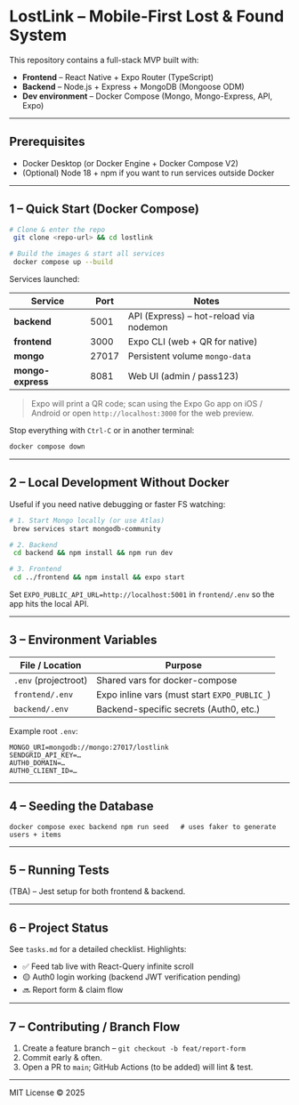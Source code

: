 # LostLink – Mobile-First Lost & Found System

This repository contains a full-stack MVP built with:

* **Frontend** – React Native + Expo Router (TypeScript)
* **Backend** – Node.js + Express + MongoDB (Mongoose ODM)
* **Dev environment** – Docker Compose (Mongo, Mongo-Express, API, Expo)

---

## Prerequisites

* Docker Desktop (or Docker Engine + Docker Compose V2)
* (Optional) Node 18 + npm if you want to run services outside Docker

---

## 1 – Quick Start (Docker Compose)

```bash
# Clone & enter the repo
 git clone <repo-url> && cd lostlink

# Build the images & start all services
 docker compose up --build
```

Services launched:

| Service            | Port | Notes                                    |
|--------------------|------|------------------------------------------|
| **backend**        | 5001 | API (Express) – hot-reload via nodemon   |
| **frontend**       | 3000 | Expo CLI (web + QR for native)           |
| **mongo**          | 27017| Persistent volume `mongo-data`           |
| **mongo-express**  | 8081 | Web UI (admin / pass123)                 |

> Expo will print a QR code; scan using the Expo Go app on iOS / Android or open `http://localhost:3000` for the web preview.

Stop everything with `Ctrl-C` or in another terminal:

```bash
docker compose down
```

---

## 2 – Local Development Without Docker

Useful if you need native debugging or faster FS watching:

```bash
# 1. Start Mongo locally (or use Atlas)
 brew services start mongodb-community

# 2. Backend
 cd backend && npm install && npm run dev

# 3. Frontend
 cd ../frontend && npm install && expo start
```

Set `EXPO_PUBLIC_API_URL=http://localhost:5001` in `frontend/.env` so the app hits the local API.

---

## 3 – Environment Variables

| File / Location     | Purpose                              |
|---------------------|--------------------------------------|
| `.env` (projectroot)| Shared vars for docker-compose       |
| `frontend/.env`     | Expo inline vars (must start `EXPO_PUBLIC_`) |
| `backend/.env`      | Backend-specific secrets (Auth0, etc.) |

Example root `.env`:

```
MONGO_URI=mongodb://mongo:27017/lostlink
SENDGRID_API_KEY=…
AUTH0_DOMAIN=…
AUTH0_CLIENT_ID=…
```

---

## 4 – Seeding the Database

```
docker compose exec backend npm run seed   # uses faker to generate users + items
```

---

## 5 – Running Tests

(TBA) – Jest setup for both frontend & backend.

---

## 6 – Project Status

See `tasks.md` for a detailed checklist. Highlights:

* ✅ Feed tab live with React-Query infinite scroll
* 🟡 Auth0 login working (backend JWT verification pending)
* 🔜 Report form & claim flow

---

## 7 – Contributing / Branch Flow

1. Create a feature branch – `git checkout -b feat/report-form`
2. Commit early & often.
3. Open a PR to `main`; GitHub Actions (to be added) will lint & test.

---

MIT License © 2025 